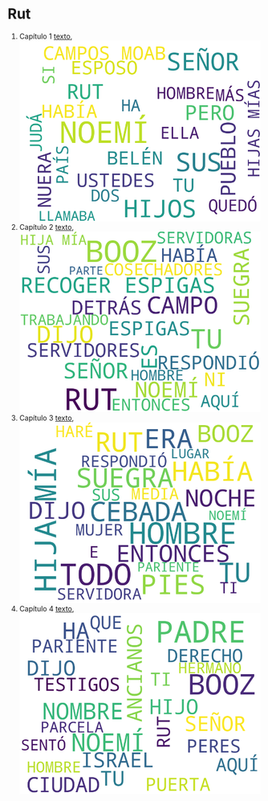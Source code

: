 # Rut

1. Capítulo 1 [texto](texto_filtrado/AT/Rt/Rt_1.txt), ![imagen](nube_de_palabras/AT/Rt/Rt_1.png)
2. Capítulo 2 [texto](texto_filtrado/AT/Rt/Rt_2.txt), ![imagen](nube_de_palabras/AT/Rt/Rt_2.png)
3. Capítulo 3 [texto](texto_filtrado/AT/Rt/Rt_3.txt), ![imagen](nube_de_palabras/AT/Rt/Rt_3.png)
4. Capítulo 4 [texto](texto_filtrado/AT/Rt/Rt_4.txt), ![imagen](nube_de_palabras/AT/Rt/Rt_4.png)
